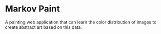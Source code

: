 # Markov Paint
A painting web application that can learn the color distribution of images to create abstract art based on this data.
